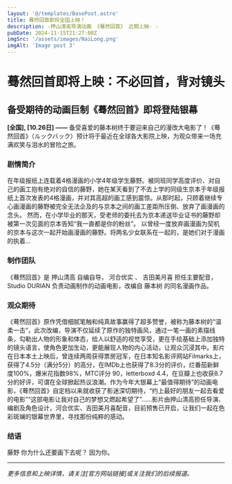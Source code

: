 ```yaml
---
layout: '@/templates/BasePost.astro'
title: 蓦然回首即将全国上映！
description: -押山清高导演动画 《蓦然回首》 近期上映- -
pubDate: 2024-11-15T21:27:00Z
imgSrc: '/assets/images/NaiLong.png'
imgAlt: 'Image post 3'
---
```


# 蓦然回首即将上映：不必回首，背对镜头

## 备受期待的动画巨制《蓦然回首》即将登陆银幕

**[全国], [10.26日] ——** 备受喜爱的藤本树终于要迎来自己的漫改大电影了！《蓦然回首》（ルックバック）预计将于最近在全球各大影院上映，为观众带来一场充满欢笑与泪水的冒险之旅。

### 剧情简介

在年级报纸上连载着4格漫画的小学4年级学生藤野。被同班同学高度评价、对自己的画工抱有绝对的自信的藤野，她在某天看到了不去上学的同级生京本于年级报纸上首次发表的4格漫画，并对其高超的画工感到震惊。从那时起，只顾着继续专心画漫画的藤野被完全无法企及的与京本之间的画工差距所压倒、放弃了画漫画的念头。
然而，在小学毕业的那天，受老师的委托去为京本递送毕业证书的藤野却被第一次见面的京本告知“我一直都是你的粉丝”。
以曾经一度放弃画漫画为契机的京本与这次一起开始画漫画的藤野。将两名少女联系在一起的，是她们对于漫画的执着...

### 制作团队

《蓦然回首》是 押山清高 自编自导， 河合优实 、 吉田美月喜 担任主要配音， Studio DURIAN 负责动画制作的动画电影，改编自 藤本树 的同名漫画作品。

### 观众期待
《蓦然回首》原作凭借细腻笔触和纯真故事赢得了超多赞誉，被称为藤本树的“温柔一击”，此次改编，导演不仅延续了原作的独特画风，通过一笔一画的素描线条，勾勒出人物的形象和体态，给人以舒适的视觉享受，更在手绘基础上添加独特的镜头语言，使角色更加生动，更能展现人物的内心活动，让观众沉浸其中。影片在日本本土上映后，曾连续两周获得票房冠军，在日本知名影评网站Filmarks上，获得了4.5分（满分5分）的高分，在IMDb上也获得了8.3分的评价，烂番茄新鲜度100%，爆米花指数98%，MTC评分 90，letterboxd 4.4，在豆瓣上也收获8.7分的好评，可谓在全球掀起热议浪潮。作为今年大银幕上“最值得期待”的动画电影，《蓦然回首》自定档以来就收获了影迷深切期待，“约上最好的朋友一起去看爱的电影”“这部电影让我对自己的梦想又燃起希望了”......影片由押山清高担任导演、编剧及角色设计，河合优实、吉田美月喜配音，目前预售已开启，让我们一起在色彩斑斓的银幕世界里，寻找那份纯粹的感动。
### 结语

藤野 你为什么还要画下去呢？
因为你。

---

*更多信息和上映详情，请关注[官方网站链接]或关注我们的后续报道。*